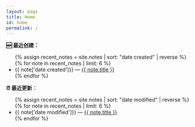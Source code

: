 ```yaml
---
layout: page
title: Home
id: home
permalink: /
---
```


<strong>🆕 最近创建：</strong>
<ul>
  {% assign recent_notes = site.notes | sort: "date created" | reverse %}
  {% for note in recent_notes | limit: 6 %}
    <li>
      {{ note['date created']}} — <a class="internal-link" href="{{ note.url }}">{{ note.title }}</a>
    </li>
  {% endfor %}
</ul>


<strong>⏰ 最近更新：</strong>

<ul>
  {% assign recent_notes = site.notes | sort: "date modified" | reverse %}
  {% for note in recent_notes | limit: 6 %}
    <li>
      {{ note['date modified']}} — <a class="internal-link" href="{{ note.url }}">{{ note.title }}</a>
    </li>
  {% endfor %}
</ul>
